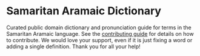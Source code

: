 
# Samaritan Aramaic Dictionary

Curated public domain dictionary and pronunciation guide for terms in the Samaritan Aramaic language. See the [contributing guide](https://github.com/drumworkteam/term/blob/make/.github/contributing.md) for details on how to contribute. We would love your support, even if it is just fixing a word or adding a single definition. Thank you for all your help!